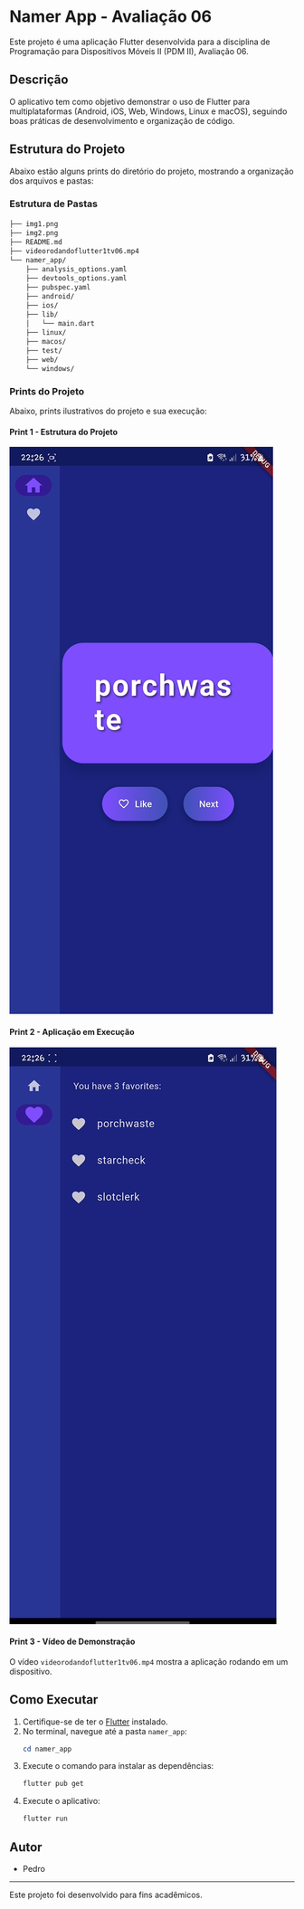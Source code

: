 # Namer App - Avaliação 06

Este projeto é uma aplicação Flutter desenvolvida para a disciplina de Programação para Dispositivos Móveis II (PDM II), Avaliação 06.

## Descrição

O aplicativo tem como objetivo demonstrar o uso de Flutter para multiplataformas (Android, iOS, Web, Windows, Linux e macOS), seguindo boas práticas de desenvolvimento e organização de código.

## Estrutura do Projeto

Abaixo estão alguns prints do diretório do projeto, mostrando a organização dos arquivos e pastas:

### Estrutura de Pastas

```
├── img1.png
├── img2.png
├── README.md
├── videorodandoflutter1tv06.mp4
└── namer_app/
    ├── analysis_options.yaml
    ├── devtools_options.yaml
    ├── pubspec.yaml
    ├── android/
    ├── ios/
    ├── lib/
    │   └── main.dart
    ├── linux/
    ├── macos/
    ├── test/
    ├── web/
    └── windows/
```

### Prints do Projeto

Abaixo, prints ilustrativos do projeto e sua execução:

#### Print 1 - Estrutura do Projeto

![Estrutura do Projeto](img1.png)

#### Print 2 - Aplicação em Execução

![Aplicação em Execução](img2.png)

#### Print 3 - Vídeo de Demonstração

O vídeo `videorodandoflutter1tv06.mp4` mostra a aplicação rodando em um dispositivo.

## Como Executar

1. Certifique-se de ter o [Flutter](https://flutter.dev/docs/get-started/install) instalado.
2. No terminal, navegue até a pasta `namer_app`:
   ```powershell
   cd namer_app
   ```
3. Execute o comando para instalar as dependências:
   ```powershell
   flutter pub get
   ```
4. Execute o aplicativo:
   ```powershell
   flutter run
   ```

## Autor

- Pedro

---

Este projeto foi desenvolvido para fins acadêmicos.
